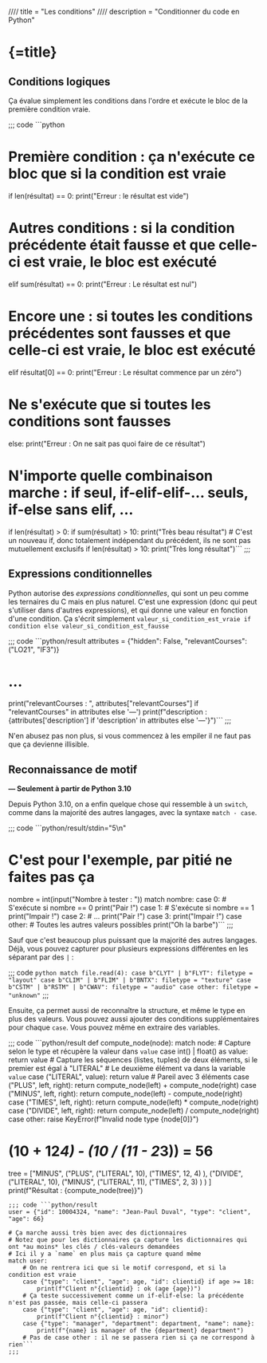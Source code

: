 //// title = "Les conditions"
//// description = "Conditionner du code en Python"

# {=title}
## Conditions logiques

Ça évalue simplement les conditions dans l'ordre et exécute le bloc de la première condition vraie.

;;; code ```python
# Première condition : ça n'exécute ce bloc que si la condition est vraie
if len(résultat) == 0:
    print("Erreur : le résultat est vide")
# Autres conditions : si la condition précédente était fausse et que celle-ci est vraie, le bloc est exécuté
elif sum(résultat) == 0:
    print("Erreur : Le résultat est nul")
# Encore une : si toutes les conditions précédentes sont fausses et que celle-ci est vraie, le bloc est exécuté
elif résultat[0] == 0:
    print("Erreur : Le résultat commence par un zéro")
# Ne s'exécute que si toutes les conditions sont fausses
else:
    print("Erreur : On ne sait pas quoi faire de ce résultat")
# N'importe quelle combinaison marche : if seul, if-elif-elif-… seuls, if-else sans elif, …

if len(résultat) > 0:
    if sum(résultat) > 10:
        print("Très beau résultat")
    # C'est un nouveau if, donc totalement indépendant du précédent, ils ne sont pas mutuellement exclusifs
    if len(résultat) > 10:
        print("Très long résultat")```
;;;

## Expressions conditionnelles

Python autorise des *expressions conditionnelles*, qui sont un peu comme les ternaires du C mais en plus naturel. C'est une expression (donc qui peut s'utiliser dans d'autres expressions), et qui donne une valeur en fonction d'une condition. Ça s'écrit simplement `valeur_si_condition_est_vraie if condition else valeur_si_condition_est_fausse`

;;; code ```python/result
attributes = {"hidden": False, "relevantCourses": ("LO21", "IF3")}
# ...

print("relevantCourses : ", attributes["relevantCourses"] if "relevantCourses" in attributes else '—')
print(f"description : {attributes['description'] if 'description' in attributes else '—'}")```
;;;

N'en abusez pas non plus, si vous commencez à les empiler il ne faut pas que ça devienne illisible.

## Reconnaissance de motif

**— Seulement à partir de Python 3.10**

Depuis Python 3.10, on a enfin quelque chose qui ressemble à un `switch`, comme dans la majorité des autres langages, avec la syntaxe `match - case`.

;;; code ```python/result/stdin="5\n"
# C'est pour l'exemple, par pitié ne faites pas ça
nombre = int(input("Nombre à tester : "))
match nombre:
    case 0:  # S'exécute si nombre == 0
        print("Pair !")
    case 1:  # S'exécute si nombre == 1
        print("Impair !")
    case 2:  # ...
        print("Pair !")
    case 3:
        print("Impair !")
    case other:  # Toutes les autres valeurs possibles
        print("Oh la barbe")```
;;;

Sauf que c'est beaucoup plus puissant que la majorité des autres langages. Déjà, vous pouvez capturer pour plusieurs expressions différentes en les séparant par des `|` :

;;; code ```python
match file.read(4):
    case b"CLYT" | b"FLYT":
        filetype = "layout"
    case b"CLIM" | b"FLIM" | b"BNTX":
        filetype = "texture"
    case b"CSTM" | b"RSTM" | b"CWAV":
        filetype = "audio"
    case other:
        filetype = "unknown"```
;;;

Ensuite, ça permet aussi de reconnaître la structure, et même le type en plus des valeurs. Vous pouvez aussi ajouter des conditions supplémentaires pour chaque `case`. Vous pouvez même en extraire des variables.

;;; code ```python/result
def compute_node(node):
    match node:
        # Capture selon le type et récupère la valeur dans `value`
        case int() | float() as value:
            return value
        # Capture les séquences (listes, tuples) de deux éléments, si le premier est égal à "LITERAL"
        # Le deuxième élément va dans la variable `value`
        case ("LITERAL", value):
            return value
        # Pareil avec 3 éléments
        case ("PLUS", left, right):
            return compute_node(left) + compute_node(right)
        case ("MINUS", left, right):
            return compute_node(left) - compute_node(right)
        case ("TIMES", left, right):
            return compute_node(left) * compute_node(right)
        case ("DIVIDE", left, right):
            return compute_node(left) / compute_node(right)
        case other:
            raise KeyError(f"Invalid node type {node[0]}")

# (10 + 12*4) - (10 / (11 - 2*3)) = 56
tree = ["MINUS",
    ("PLUS",
        ("LITERAL", 10),
        ("TIMES", 12, 4)
    ),
    ("DIVIDE",
        ("LITERAL", 10),
        ("MINUS",
            ("LITERAL", 11),
            ("TIMES", 2, 3)
        )
    )
]
print(f"Résultat : {compute_node(tree)}")
```
;;; code ```python/result
user = {"id": 10004324, "name": "Jean-Paul Duval", "type": "client", "age": 66}

# Ça marche aussi très bien avec des dictionnaires
# Notez que pour les dictionnaires ça capture les dictionnaires qui ont *au moins* les clés / clés-valeurs demandées
# Ici il y a `name` en plus mais ça capture quand même
match user:
    # On ne rentrera ici que si le motif correspond, et si la condition est vraie
    case {"type": "client", "age": age, "id": clientid} if age >= 18:
        print(f"Client n°{clientid} : ok (age {age})")
    # Ça teste successivement comme un if-elif-else: la précédente n'est pas passée, mais celle-ci passera
    case {"type": "client", "age": age, "id": clientid}:
        print(f"Client n°{clientid} : minor")
    case {"type": "manager", "department": department, "name": name}:
        print(f"{name} is manager of the {department} department")
    # Pas de case other : il ne se passera rien si ça ne correspond à rien```
;;;
